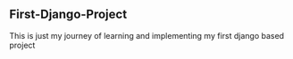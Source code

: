 ## First-Django-Project

This is just my journey of learning and implementing my first django based project